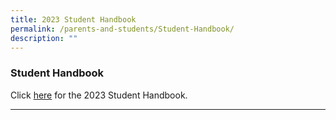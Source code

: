 ```yaml
---
title: 2023 Student Handbook
permalink: /parents-and-students/Student-Handbook/
description: ""
---
```

### Student Handbook

Click [here](/files/2023%20Student%20Handbook/serangoon%20secondary%20school%20handbook%202023%20(final%20editable)_reduced_v2.pdf) for the 2023 Student Handbook.

<hr>
